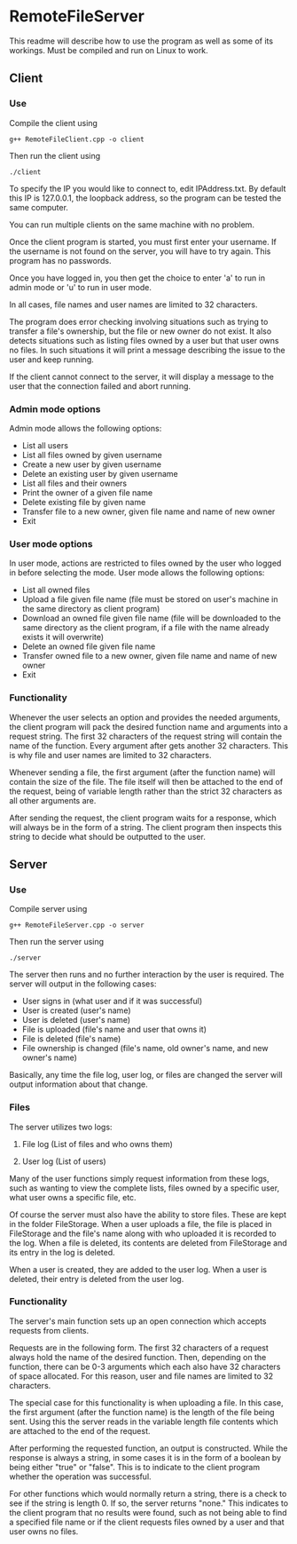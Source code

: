 # RemoteFileServer

This readme will describe how to use the program as well as some of its workings.
Must be compiled and run on Linux to work.

## Client

### Use
Compile the client using

    g++ RemoteFileClient.cpp -o client
    
Then run the client using

    ./client

To specify the IP you would like to connect to, edit IPAddress.txt. By default this IP is 127.0.0.1, the loopback address, so the program can be tested the same computer.

You can run multiple clients on the same machine with no problem.

Once the client program is started, you must first enter your username. If the username is not found on the server, you will have to try again.
This program has no passwords.

Once you have logged in, you then get the choice to enter 'a' to run in admin mode or 'u' to run in user mode.

In all cases, file names and user names are limited to 32 characters.

The program does error checking involving situations such as trying to transfer a file's ownership, but the file or new owner do not exist.
It also detects situations such as listing files owned by a user but that user owns no files.
In such situations it will print a message describing the issue to the user and keep running.

If the client cannot connect to the server, it will display a message to the user that the connection failed and abort running.

### Admin mode options
Admin mode allows the following options:
* List all users
* List all files owned by given username
* Create a new user by given username
* Delete an existing user by given username
* List all files and their owners
* Print the owner of a given file name
* Delete existing file by given name
* Transfer file to a new owner, given file name and name of new owner
* Exit

### User mode options
In user mode, actions are restricted to files owned by the user who logged in before selecting the mode. User mode allows the following options:
* List all owned files
* Upload a file given file name (file must be stored on user's machine in the same directory as client program)
* Download an owned file given file name (file will be downloaded to the same directory as the client program, if a file with the name already exists it will overwrite)
* Delete an owned file given file name
* Transfer owned file to a new owner, given file name and name of new owner
* Exit

### Functionality

Whenever the user selects an option and provides the needed arguments, the client program will pack the desired function name and arguments into a request string.
The first 32 characters of the request string will contain the name of the function. Every argument after gets another 32 characters. 
This is why file and user names are limited to 32 characters.

Whenever sending a file, the first argument (after the function name) will contain the size of the file. The file itself will then be attached to the end of the request,
being of variable length rather than the strict 32 characters as all other arguments are.

After sending the request, the client program waits for a response, which will always be in the form of a string.
The client program then inspects this string to decide what should be outputted to the user.

## Server

### Use
Compile server using

    g++ RemoteFileServer.cpp -o server
    
Then run the server using

    ./server

The server then runs and no further interaction by the user is required. The server will output in the following cases:
* User signs in (what user and if it was successful)
* User is created (user's name)
* User is deleted (user's name)
* File is uploaded (file's name and user that owns it)
* File is deleted (file's name)
* File ownership is changed (file's name, old owner's name, and new owner's name)

Basically, any time the file log, user log, or files are changed the server will output information about that change.

### Files
The server utilizes two logs:

1. File log (List of files and who owns them)

2. User log (List of users)

Many of the user functions simply request information from these logs, such as wanting to view the complete lists, files owned by a specific user, 
what user owns a specific file, etc.

Of course the server must also have the ability to store files. These are kept in the folder FileStorage. When a user uploads a file, 
the file is placed in FileStorage and the file's name along with who uploaded it is recorded to the log.
When a file is deleted, its contents are deleted from FileStorage and its entry in the log is deleted.

When a user is created, they are added to the user log. When a user is deleted, their entry is deleted from the user log.

### Functionality

The server's main function sets up an open connection which accepts requests from clients.

Requests are in the following form. The first 32 characters of a request always hold the name of the desired function. Then, depending on the function, 
there can be 0-3 arguments which each also have 32 characters of space allocated. For this reason, user and file names are limited to 32 characters.

The special case for this functionality is when uploading a file. In this case, the first argument (after the function name) is the length of the file being sent.
Using this the server reads in the variable length file contents which are attached to the end of the request.

After performing the requested function, an output is constructed. While the response is always a string, in some cases it is in the form of a boolean 
by being either "true" or "false". This is to indicate to the client program whether the operation was successful.

For other functions which would normally return a string, there is a check to see if the string is length 0. If so, the server returns "none."
This indicates to the client program that no results were found, such as not being able to find a specified file name 
or if the client requests files owned by a user and that user owns no files.
